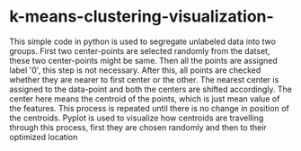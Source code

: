 # k-means-clustering-visualization-
This simple code in python is used to segregate unlabeled data into two groups. First two center-points are selected randomly from the datset, these two center-points might be same. Then all the points are assigned label '0', this step is not necessary. After this, all points are checked whether they are nearer to first center or the other. The nearest center is assigned to the data-point and both the centers are shifted accordingly. The center here means the centroid of the points, which is just mean value of the features. This process is repeated until there is no change in position of the centroids. Pyplot is used to visualize how centroids are travelling through this process, first they are chosen randomly and then to their optimized location
